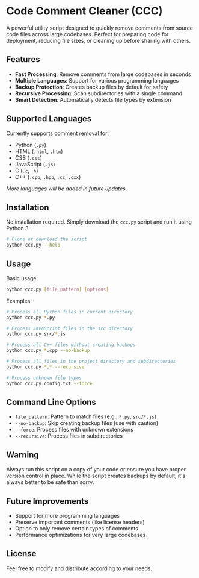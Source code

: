 # Code Comment Cleaner (CCC)

A powerful utility script designed to quickly remove comments from source code files across large codebases. Perfect for preparing code for deployment, reducing file sizes, or cleaning up before sharing with others.

## Features

- **Fast Processing**: Remove comments from large codebases in seconds
- **Multiple Languages**: Support for various programming languages
- **Backup Protection**: Creates backup files by default for safety
- **Recursive Processing**: Scan subdirectories with a single command
- **Smart Detection**: Automatically detects file types by extension

## Supported Languages

Currently supports comment removal for:
- Python (`.py`)
- HTML (`.html`, `.htm`)
- CSS (`.css`)
- JavaScript (`.js`)
- C (`.c`, `.h`)
- C++ (`.cpp`, `.hpp`, `.cc`, `.cxx`)

*More languages will be added in future updates.*

## Installation

No installation required. Simply download the `ccc.py` script and run it using Python 3.

```bash
# Clone or download the script
python ccc.py --help
```

## Usage

Basic usage:

```bash
python ccc.py [file_pattern] [options]
```

Examples:

```bash
# Process all Python files in current directory
python ccc.py *.py

# Process JavaScript files in the src directory
python ccc.py src/*.js

# Process all C++ files without creating backups
python ccc.py *.cpp --no-backup

# Process all files in the project directory and subdirectories
python ccc.py *.* --recursive

# Process unknown file types
python ccc.py config.txt --force
```

## Command Line Options

- `file_pattern`: Pattern to match files (e.g., `*.py`, `src/*.js`)
- `--no-backup`: Skip creating backup files (use with caution)
- `--force`: Process files with unknown extensions
- `--recursive`: Process files in subdirectories

## Warning

Always run this script on a copy of your code or ensure you have proper version control in place. While the script creates backups by default, it's always better to be safe than sorry.

## Future Improvements

- Support for more programming languages
- Preserve important comments (like license headers)
- Option to only remove certain types of comments
- Performance optimizations for very large codebases

## License

Feel free to modify and distribute according to your needs.